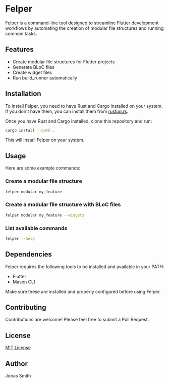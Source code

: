 # Felper

Felper is a command-line tool designed to streamline Flutter development workflows by automating the creation of modular file structures and running common tasks.

## Features

- Create modular file structures for Flutter projects
- Generate BLoC files
- Create widget files
- Run build_runner automatically

## Installation

To install Felper, you need to have Rust and Cargo installed on your system. If you don't have them, you can install them from [rustup.rs](https://rustup.rs/).

Once you have Rust and Cargo installed, clone this repository and run:

```bash
cargo install --path .
```

This will install Felper on your system.

## Usage

Here are some example commands:

### Create a modular file structure

```bash
felper modular my_feature
```

### Create a modular file structure with BLoC files

```bash
felper modular my_feature --widgets
```

### List available commands

```bash
felper --help
```

## Dependencies

Felper requires the following tools to be installed and available in your PATH:

- Flutter
- Mason CLI

Make sure these are installed and properly configured before using Felper.

## Contributing

Contributions are welcome! Please feel free to submit a Pull Request.

## License

[MIT License](LICENSE)

## Author

Jonas Smith
